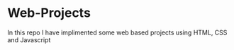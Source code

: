 # Web-Projects
In this repo I have implimented some web based projects using HTML, CSS and Javascript 
